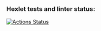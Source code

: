 ### Hexlet tests and linter status:
[![Actions Status](https://github.com/MrsDante/layout-designer-project-lvl1/workflows/hexlet-check/badge.svg)](https://github.com/MrsDante/layout-designer-project-lvl1/actions)
